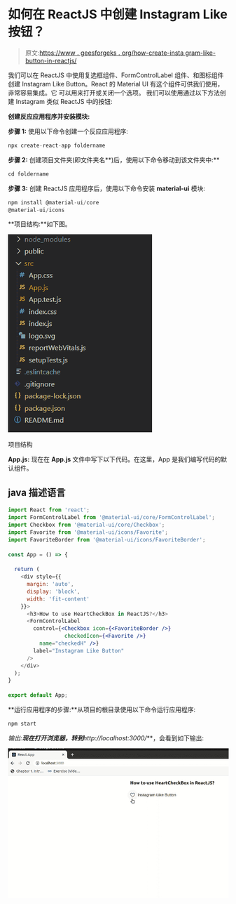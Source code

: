 # 如何在 ReactJS 中创建 Instagram Like 按钮？

> 原文:[https://www . geesforgeks . org/how-create-insta gram-like-button-in-reactjs/](https://www.geeksforgeeks.org/how-to-create-instagram-like-button-in-reactjs/)

我们可以在 ReactJS 中使用复选框组件、FormControlLabel 组件、和图标组件创建 Instagram Like Button。React 的 Material UI 有这个组件可供我们使用，非常容易集成。它 可以用来打开或关闭一个选项。 我们可以使用通过以下方法创建 Instagram 类似 ReactJS 中的按钮:

**创建反应应用程序并安装模块:**

**步骤 1:** 使用以下命令创建一个反应应用程序:

```jsx
npx create-react-app foldername
```

**步骤 2:** 创建项目文件夹(即文件夹名**)后，使用以下命令移动到该文件夹中:**

```jsx
cd foldername
```

**步骤 3:** 创建 ReactJS 应用程序后，使用以下命令安装 **material-ui** 模块:

```jsx
npm install @material-ui/core
@material-ui/icons
```

**项目结构:**如下图。

![](img/f04ae0d8b722a9fff0bd9bd138b29c23.png)

项目结构

**App.js:** 现在在 **App.js** 文件中写下以下代码。在这里，App 是我们编写代码的默认组件。

## java 描述语言

```jsx
import React from 'react';
import FormControlLabel from '@material-ui/core/FormControlLabel';
import Checkbox from '@material-ui/core/Checkbox';
import Favorite from '@material-ui/icons/Favorite';
import FavoriteBorder from '@material-ui/icons/FavoriteBorder';

const App = () => {

  return (
    <div style={{
      margin: 'auto',
      display: 'block',
      width: 'fit-content'
    }}>
      <h3>How to use HeartCheckBox in ReactJS?</h3>
      <FormControlLabel
        control={<Checkbox icon={<FavoriteBorder />} 
                  checkedIcon={<Favorite />}
          name="checkedH" />}
        label="Instagram Like Button"
      />
    </div>
  );
}

export default App;
```

**运行应用程序的步骤:**从项目的根目录使用以下命令运行应用程序:

```jsx
npm start
```

**输出:**现在打开浏览器，转到***http://localhost:3000/***，会看到如下输出:

![](img/cf9803d5e51ca56d8bcdd1d51f01a5cc.png)